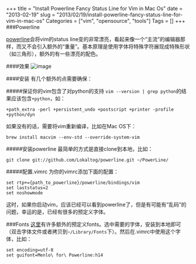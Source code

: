 +++
title = "Install Powerline Fancy Status Line for Vim in Mac Os"
date = "2013-02-19"
slug = "2013/02/19/install-powerline-fancy-status-line-for-vim-in-mac-os"
Categories = ["vim", "opensource", "tools"]
Tags = []
+++
###Powerline

[powerline](https://github.com/Lokaltog/powerline)会将vim的status line变的非常漂亮，看起来像一个“主流”的编辑器那样，而又不会引入额外的“重量”。基本原理是使用字体将特殊字符展现成特殊形状（如三角形），额外的有一些漂亮的配色。

####效果
![image](/images/2013/02/vim-power-line-resized.png)

####安装
有几个额外的点需要确保：

#####保证你的vim包含了对python的支持
`vim --version | grep python`的结果应该包含`+python`，如：

```
+path_extra -perl +persistent_undo +postscript +printer -profile +python/dyn 
```
如果没有的话，需要将vim重新编译，比如在Mac OS下：

```
brew install macvim --env-std --override-system-vim
```

#####安装powerline
最简单的方式是直接clone到本地，比如：

```
git clone git://github.com/Lokaltog/powerline.git ~/PowerLine/
```

#####配置.vimrc
为你的vimrc添加下面的配置：

```
set rtp+={path_to_powerline}/powerline/bindings/vim
set laststatus=2
set noshowmode
```

这时，如果你启动vim，应该已经可以看到powerline了，但是有可能有“乱码”的问题，幸运的是，已经有很多的预定义字体。

###Fonts
[这里](https://github.com/Lokaltog/powerline-fonts)有许多额外的预定义fonts。选中需要的字体，安装到本地即可（双击字体文件或者拷贝到`~/Library/Fonts`下）。然后在.vimrc中使用这个字体，比如：

```
set encoding=utf-8
set guifont=Menlo\ for\ Powerline:h14
```
